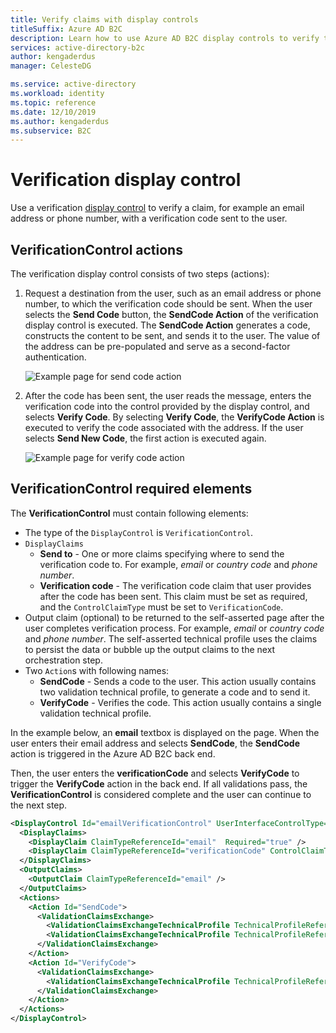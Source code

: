 ```yaml
---
title: Verify claims with display controls
titleSuffix: Azure AD B2C
description: Learn how to use Azure AD B2C display controls to verify the claims in the user journeys provided by your custom policies.
services: active-directory-b2c
author: kengaderdus
manager: CelesteDG

ms.service: active-directory
ms.workload: identity
ms.topic: reference
ms.date: 12/10/2019
ms.author: kengaderdus
ms.subservice: B2C
---
```


# Verification display control

Use a verification [display control](display-controls.md) to verify a claim, for example an email address or phone number, with a verification code sent to the user.

## VerificationControl actions

The verification display control consists of two steps (actions):

1. Request a destination from the user, such as an email address or phone number, to which the verification code should be sent. When the user selects the **Send Code** button, the **SendCode Action** of the verification display control is executed. The **SendCode Action** generates a code, constructs the content to be sent, and sends it to the user. The value of the address can be pre-populated and serve as a second-factor authentication.

    ![Example page for send code action](media/display-control-verification/display-control-verification-email-action-01.png)

1. After the code has been sent, the user reads the message, enters the verification code into the control provided by the display control, and selects **Verify Code**. By selecting **Verify Code**, the **VerifyCode Action** is executed to verify the code associated with the address. If the user selects **Send New Code**, the first action is executed again.

    ![Example page for verify code action](media/display-control-verification/display-control-verification-email-action-02.png)

## VerificationControl required elements

The **VerificationControl** must contain following elements:

- The type of the `DisplayControl` is `VerificationControl`.
- `DisplayClaims`
  - **Send to** - One or more claims specifying where to send the verification code to. For example, *email* or *country code* and *phone number*.
  - **Verification code** - The verification code claim that user provides after the code has been sent. This claim must be set as required, and the `ControlClaimType` must be set to `VerificationCode`.
- Output claim (optional) to be returned to the self-asserted page after the user completes verification process. For example, *email* or *country code* and *phone number*. The self-asserted technical profile uses the claims to persist the data or bubble up the output claims to the next orchestration step.
- Two `Action`s with following names:
  - **SendCode** - Sends a code to the user. This action usually contains two validation technical profile, to generate a code and to send it.
  - **VerifyCode** - Verifies the code. This action usually contains a single validation technical profile.

In the example below, an **email** textbox is displayed on the page. When the user enters their email address and selects **SendCode**, the **SendCode** action is triggered in the Azure AD B2C back end.

Then, the user enters the **verificationCode** and selects **VerifyCode** to trigger the **VerifyCode** action in the back end. If all validations pass, the **VerificationControl** is considered complete and the user can continue to the next step.

```xml
<DisplayControl Id="emailVerificationControl" UserInterfaceControlType="VerificationControl">
  <DisplayClaims>
    <DisplayClaim ClaimTypeReferenceId="email"  Required="true" />
    <DisplayClaim ClaimTypeReferenceId="verificationCode" ControlClaimType="VerificationCode" Required="true" />
  </DisplayClaims>
  <OutputClaims>
    <OutputClaim ClaimTypeReferenceId="email" />
  </OutputClaims>
  <Actions>
    <Action Id="SendCode">
      <ValidationClaimsExchange>
        <ValidationClaimsExchangeTechnicalProfile TechnicalProfileReferenceId="GenerateOtp" />
        <ValidationClaimsExchangeTechnicalProfile TechnicalProfileReferenceId="SendGrid" />
      </ValidationClaimsExchange>
    </Action>
    <Action Id="VerifyCode">
      <ValidationClaimsExchange>
        <ValidationClaimsExchangeTechnicalProfile TechnicalProfileReferenceId="VerifyOtp" />
      </ValidationClaimsExchange>
    </Action>
  </Actions>
</DisplayControl>
```
